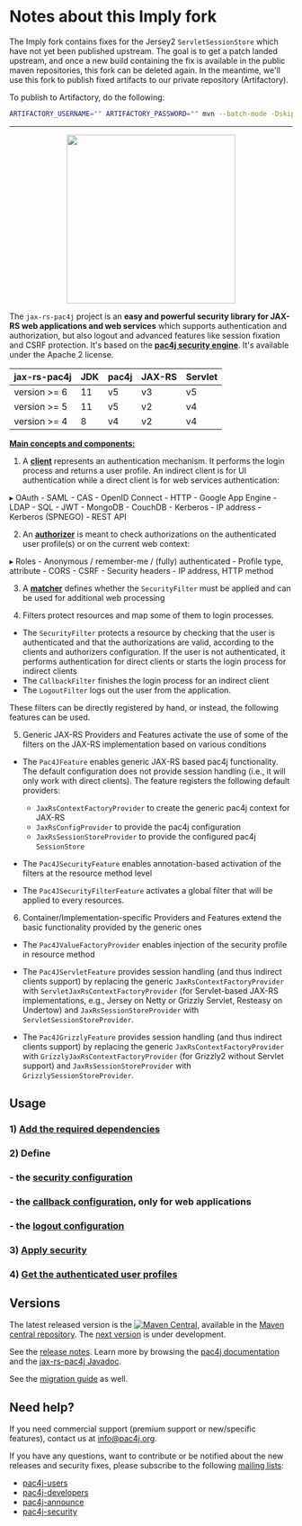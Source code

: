 # Notes about this Imply fork

The Imply fork contains fixes for the Jersey2 `ServletSessionStore` which have not yet been published upstream. The goal is to get a patch landed upstream, and once a new build containing the fix is available in the public maven repositories, this fork can be deleted again. In the meantime, we'll use this fork to publish fixed artifacts to our private repository (Artifactory).

To publish to Artifactory, do the following:

```sh
ARTIFACTORY_USERNAME="" ARTIFACTORY_PASSWORD="" mvn --batch-mode -DskipTests deploy -s settings-deploy.xml
```

---

<p align="center">
  <img src="https://pac4j.github.io/pac4j/img/logo-jaxrs.png" width="300" />
</p>

The `jax-rs-pac4j` project is an **easy and powerful security library for JAX-RS web applications and web services** which supports authentication and authorization, but also logout and advanced features like session fixation and CSRF protection.
It's based on the **[pac4j security engine](https://github.com/pac4j/pac4j)**. It's available under the Apache 2 license.

| jax-rs-pac4j | JDK | pac4j | JAX-RS | Servlet |
|--------------|-----|-------|--------|---------|
| version >= 6 | 11  | v5    | v3     | v5      |
| version >= 5 | 11  | v5    | v2     | v4      |
| version >= 4 | 8   | v4    | v2     | v4      |

[**Main concepts and components:**](http://www.pac4j.org/docs/main-concepts-and-components.html)

1) A [**client**](http://www.pac4j.org/docs/clients.html) represents an authentication mechanism. It performs the login process and returns a user profile. An indirect client is for UI authentication while a direct client is for web services authentication:

&#9656; OAuth - SAML - CAS - OpenID Connect - HTTP - Google App Engine - LDAP - SQL - JWT - MongoDB - CouchDB - Kerberos - IP address - Kerberos (SPNEGO) - REST API

2) An [**authorizer**](http://www.pac4j.org/docs/authorizers.html) is meant to check authorizations on the authenticated user profile(s) or on the current web context:

&#9656; Roles - Anonymous / remember-me / (fully) authenticated - Profile type, attribute - CORS - CSRF - Security headers - IP address, HTTP method

3) A [**matcher**](http://www.pac4j.org/docs/matchers.html) defines whether the `SecurityFilter` must be applied and can be used for additional web processing

4) Filters protect resources and map some of them to login processes.

- The `SecurityFilter` protects a resource by checking that the user is authenticated and that the authorizations are valid, according to the clients and authorizers configuration. If the user is not authenticated, it performs authentication for direct clients or starts the login process for indirect clients
- The `CallbackFilter` finishes the login process for an indirect client
- The `LogoutFilter` logs out the user from the application.

These filters can be directly registered by hand, or instead, the following features can be used.

5) Generic JAX-RS Providers and Features activate the use of some of the filters on the JAX-RS implementation based on various conditions

- The `Pac4JFeature` enables generic JAX-RS based pac4j functionality. The default configuration does not provide session handling (i.e., it will only work with direct clients). The feature registers the following default providers:
  - `JaxRsContextFactoryProvider` to create the generic pac4j context for JAX-RS
  - `JaxRsConfigProvider` to provide the pac4j configuration
  - `JaxRsSessionStoreProvider` to provide the configured pac4j `SessionStore`

- The `Pac4JSecurityFeature` enables annotation-based activation of the filters at the resource method level
- The `Pac4JSecurityFilterFeature` activates a global filter that will be applied to every resources.

6) Container/Implementation-specific Providers and Features extend the basic functionality provided by the generic ones

- The `Pac4JValueFactoryProvider` enables injection of the security profile in resource method

- The `Pac4JServletFeature` provides session handling (and thus indirect clients support) by replacing the generic `JaxRsContextFactoryProvider` with `ServletJaxRsContextFactoryProvider` (for Servlet-based JAX-RS implementations, e.g., Jersey on Netty or Grizzly Servlet, Resteasy on Undertow) and `JaxRsSessionStoreProvider` with `ServletSessionStoreProvider`.

- The `Pac4JGrizzlyFeature` provides session handling (and thus indirect clients support) by replacing the generic `JaxRsContextFactoryProvider` with `GrizzlyJaxRsContextFactoryProvider` (for Grizzly2 without Servlet support) and `JaxRsSessionStoreProvider` with `GrizzlySessionStoreProvider`.

## Usage

### 1) [Add the required dependencies](https://github.com/pac4j/jax-rs-pac4j/wiki/Dependencies)

### 2) Define

### - the [security configuration](https://github.com/pac4j/jax-rs-pac4j/wiki/Security-configuration)

### - the [callback configuration](https://github.com/pac4j/jax-rs-pac4j/wiki/Callback-configuration), only for web applications

### - the [logout configuration](https://github.com/pac4j/jax-rs-pac4j/wiki/Logout-configuration)

### 3) [Apply security](https://github.com/pac4j/jax-rs-pac4j/wiki/Apply-security)

### 4) [Get the authenticated user profiles](https://github.com/pac4j/jax-rs-pac4j/wiki/Get-the-authenticated-user-profiles)

## Versions

The latest released version is the [![Maven Central](https://maven-badges.herokuapp.com/maven-central/org.pac4j.jax-rs/core/badge.svg?style=flat)](https://maven-badges.herokuapp.com/maven-central/org.pac4j.jax-rs/core), available in the [Maven central repository](https://repo.maven.apache.org/maven2).
The [next version](https://github.com/pac4j/jax-rs-pac4j/wiki/Next-version) is under development.

See the [release notes](https://github.com/pac4j/jax-rs-pac4j/wiki/Release-Notes). Learn more by browsing the [pac4j documentation](https://www.javadoc.io/doc/org.pac4j/pac4j-core/5.0.0/index.html) and the [jax-rs-pac4j Javadoc](http://www.javadoc.io/doc/org.pac4j.jax-rs/core/4.0.0).

See the [migration guide](https://github.com/pac4j/jax-rs-pac4j/wiki/Migration-guide) as well.

## Need help?

If you need commercial support (premium support or new/specific features), contact us at [info@pac4j.org](mailto:info@pac4j.org).

If you have any questions, want to contribute or be notified about the new releases and security fixes, please subscribe to the following [mailing lists](http://www.pac4j.org/mailing-lists.html):

- [pac4j-users](https://groups.google.com/forum/?hl=en#!forum/pac4j-users)
- [pac4j-developers](https://groups.google.com/forum/?hl=en#!forum/pac4j-dev)
- [pac4j-announce](https://groups.google.com/forum/?hl=en#!forum/pac4j-announce)
- [pac4j-security](https://groups.google.com/forum/#!forum/pac4j-security)
